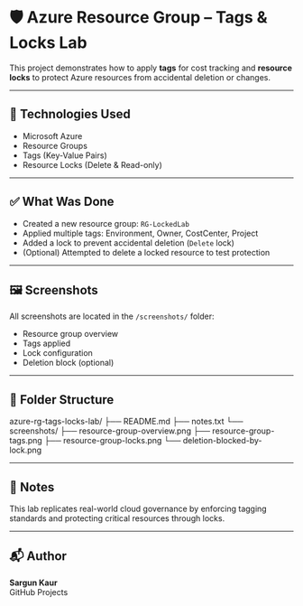 # 🛡️ Azure Resource Group – Tags & Locks Lab

This project demonstrates how to apply **tags** for cost tracking and **resource locks** to protect Azure resources from accidental deletion or changes.

---

## 🧰 Technologies Used

- Microsoft Azure
- Resource Groups
- Tags (Key-Value Pairs)
- Resource Locks (Delete & Read-only)

---

## ✅ What Was Done

- Created a new resource group: `RG-LockedLab`
- Applied multiple tags: Environment, Owner, CostCenter, Project
- Added a lock to prevent accidental deletion (`Delete` lock)
- (Optional) Attempted to delete a locked resource to test protection

---

## 🖼️ Screenshots

All screenshots are located in the `/screenshots/` folder:
- Resource group overview
- Tags applied
- Lock configuration
- Deletion block (optional)

---

## 📁 Folder Structure

azure-rg-tags-locks-lab/ ├── README.md ├── notes.txt └── screenshots/ ├── resource-group-overview.png ├── resource-group-tags.png ├── resource-group-locks.png └── deletion-blocked-by-lock.png


---

## 📝 Notes

This lab replicates real-world cloud governance by enforcing tagging standards and protecting critical resources through locks.

---

## 📬 Author

**Sargun Kaur**  
GitHub Projects

